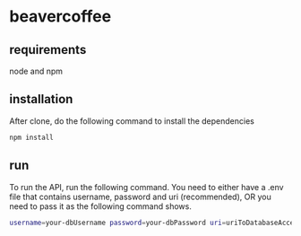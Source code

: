 # beavercoffee

## requirements
node and npm

## installation
After clone, do the following command to install the dependencies
```bash
npm install
```

## run
To run the API, run the following command. You need to either have a .env file that contains username, password and uri (recommended), OR you need to pass it as the following command shows.

```bash
username=your-dbUsername password=your-dbPassword uri=uriToDatabaseAccessPoint npm start
```

